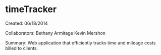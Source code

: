 timeTracker
===========
Created: 06/18/2014

Collaborators:
Bethany Armitage
Kevin Mershon

Summary:
Web application that efficiently tracks time and mileage costs billed to clients.
